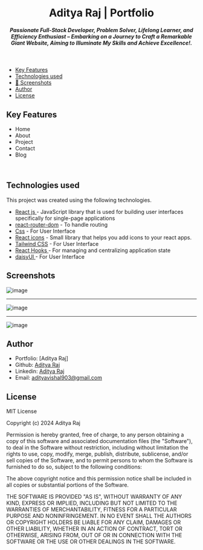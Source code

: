 <h1 align ="center" >Aditya Raj | Portfolio</h1>

<h5  align ="center"> 
Passionate Full-Stack Developer, Problem Solver, Lifelong Learner, and Efficiency Enthusiast – Embarking on a Journey to Craft a Remarkable Giant Website, Aiming to Illuminate My Skills and Achieve Excellence!. <br/> </h5>
<br/>

  * [Key Features](#key-features)
  * [Technologies used](#technologies-used)
  * [📸 Screenshots](#screenshots)
  * [Author](#author)
  * [License](#license)

##  Key Features

- Home
- About
- Project 
- Contact
- Blog

<br/>

##  Technologies used

This project was created using the following technologies.

- [React js ](https://www.npmjs.com/package/react) - JavaScript library that is used for building user interfaces specifically for single-page applications
- [react-router-dom](https://www.npmjs.com/package/react-router-dom) - To handle routing
- [Css](https://developer.mozilla.org/en-US/docs/Web/CSS) - For User Interface
- [React icons](https://react-icons.github.io/react-icons/) -
 Small library that helps you add icons  to your react apps.
 - [Tailwind CSS](https://tailwindcss.com/) - For User Interface
- [React Hooks  ](https://reactjs.org/docs/hooks-intro.html) - For managing and centralizing application state
- [daisyUI  ](https://daisyui.com/docs/changelog/) - For User Interface

 ##  Screenshots 
 ![image](https://github.com/RajAditya01/Aditya-portfolio/assets/101439988/72691717-ed3b-4213-ba4d-a22a3b669e15)
 ---- -
![image](https://github.com/RajAditya01/Aditya-portfolio/assets/101439988/8b831a24-36e5-4d1a-bee7-9dc40231782b)

---- -
![image](https://github.com/RajAditya01/Aditya-portfolio/assets/101439988/e890c72c-723a-4653-b4c1-c31ca315b1b1)

## Author
- Portfolio: [Aditya Raj]
- Github: [Aditya Raj](https://github.com/RajAditya01)
- Linkedin: [Aditya Raj](https://www.linkedin.com/in/aditya-raj-aa923721a/)
- Email: [adityavishal903@gmail.com](mailto:adityavishal903@gmail.com)

## License

MIT License

Copyright (c) 2024 Aditya Raj

Permission is hereby granted, free of charge, to any person obtaining a copy
of this software and associated documentation files (the "Software"), to deal
in the Software without restriction, including without limitation the rights
to use, copy, modify, merge, publish, distribute, sublicense, and/or sell
copies of the Software, and to permit persons to whom the Software is
furnished to do so, subject to the following conditions:

The above copyright notice and this permission notice shall be included in all
copies or substantial portions of the Software.

THE SOFTWARE IS PROVIDED "AS IS", WITHOUT WARRANTY OF ANY KIND, EXPRESS OR
IMPLIED, INCLUDING BUT NOT LIMITED TO THE WARRANTIES OF MERCHANTABILITY,
FITNESS FOR A PARTICULAR PURPOSE AND NONINFRINGEMENT. IN NO EVENT SHALL THE
AUTHORS OR COPYRIGHT HOLDERS BE LIABLE FOR ANY CLAIM, DAMAGES OR OTHER
LIABILITY, WHETHER IN AN ACTION OF CONTRACT, TORT OR OTHERWISE, ARISING FROM,
OUT OF OR IN CONNECTION WITH THE SOFTWARE OR THE USE OR OTHER DEALINGS IN THE
SOFTWARE.
